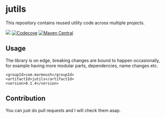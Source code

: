 # jutils
This repository contains reused utility code across multiple projects.

[![](https://travis-ci.org/IsmailMarmoush/jutils.svg?branch=master)](https://travis-ci.org/IsmailMarmoush/jutils?branch=master)
[![Codecove](https://codecov.io/github/ismailmarmoush/jutils/coverage.svg?precision=2)](https://codecov.io/gh/IsmailMarmoush/jutils)
[![Maven Central](https://maven-badges.herokuapp.com/maven-central/com.marmoush/jutils/badge.svg?style=flat-square)](https://maven-badges.herokuapp.com/maven-central/com.marmoush/jutils/)

## Usage
The library is on edge, breaking changes are bound to happen occasionally, 
for example having more modular parts, dependencies, name changes etc.

```
<groupId>com.marmoush</groupId>
<artifactId>jutils</artifactId>
<version>0.1.4</version>
``` 

## Contribution
You can just do pull requests and I will check them asap.
